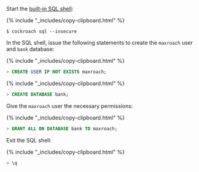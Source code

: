 Start the [built-in SQL shell](cockroach-sql.html):

{% include "_includes/copy-clipboard.html" %}
~~~ shell
$ cockroach sql --insecure
~~~

In the SQL shell, issue the following statements to create the `maxroach` user and `bank` database:

{% include "_includes/copy-clipboard.html" %}
~~~ sql
> CREATE USER IF NOT EXISTS maxroach;
~~~

{% include "_includes/copy-clipboard.html" %}
~~~ sql
> CREATE DATABASE bank;
~~~

Give the `maxroach` user the necessary permissions:

{% include "_includes/copy-clipboard.html" %}
~~~ sql
> GRANT ALL ON DATABASE bank TO maxroach;
~~~

Exit the SQL shell:

{% include "_includes/copy-clipboard.html" %}
~~~ sql
> \q
~~~
